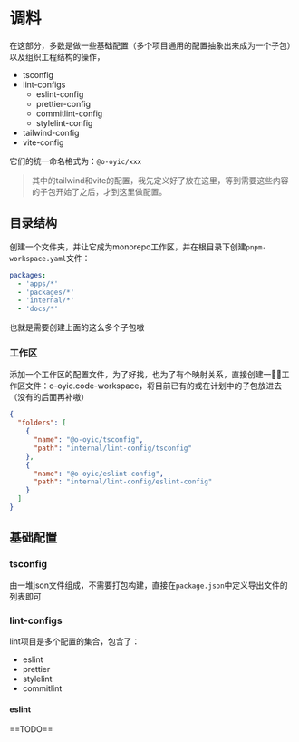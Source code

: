 # 调料

在这部分，多数是做一些基础配置（多个项目通用的配置抽象出来成为一个子包）以及组织工程结构的操作，

- tsconfig
- lint-configs
  - eslint-config
  - prettier-config
  - commitlint-config
  - stylelint-config
- tailwind-config
- vite-config

它们的统一命名格式为：`@o-oyic/xxx`

> 其中的tailwind和vite的配置，我先定义好了放在这里，等到需要这些内容的子包开始了之后，才到这里做配置。

## 目录结构

创建一个文件夹，并让它成为monorepo工作区，并在根目录下创建`pnpm-workspace.yaml`文件：

```yaml
packages:
  - 'apps/*'
  - 'packages/*'
  - 'internal/*'
  - 'docs/*'
```

也就是需要创建上面的这么多个子包嗷

### 工作区

添加一个工作区的配置文件，为了好找，也为了有个映射关系，直接创建一✋🏻工作区文件：o-oyic.code-workspace，将目前已有的或在计划中的子包放进去（没有的后面再补嗷）

```json
{
  "folders": [
    {
      "name": "@o-oyic/tsconfig",
      "path": "internal/lint-config/tsconfig"
    },
    {
      "name": "@o-oyic/eslint-config",
      "path": "internal/lint-config/eslint-config"
    }
  ]
}
```

## 基础配置

### tsconfig

由一堆json文件组成，不需要打包构建，直接在`package.json`中定义导出文件的列表即可

### lint-configs

lint项目是多个配置的集合，包含了：

- eslint
- prettier
- stylelint
- commitlint

#### eslint

==TODO==
